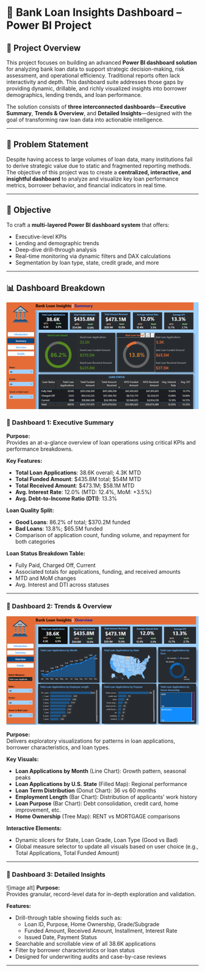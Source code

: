 # 💼 Bank Loan Insights Dashboard – Power BI Project

## 📘 Project Overview  
This project focuses on building an advanced **Power BI dashboard solution** for analyzing bank loan data to support strategic decision-making, risk assessment, and operational efficiency. Traditional reports often lack interactivity and depth. This dashboard suite addresses those gaps by providing dynamic, drillable, and richly visualized insights into borrower demographics, lending trends, and loan performance.

The solution consists of **three interconnected dashboards**—**Executive Summary**, **Trends & Overview**, and **Detailed Insights**—designed with the goal of transforming raw loan data into actionable intelligence.

---

## 🧠 Problem Statement  
Despite having access to large volumes of loan data, many institutions fail to derive strategic value due to static and fragmented reporting methods. The objective of this project was to create a **centralized, interactive, and insightful dashboard** to analyze and visualize key loan performance metrics, borrower behavior, and financial indicators in real time.

---

## 🌟 Objective  
To craft a **multi-layered Power BI dashboard system** that offers:  
- Executive-level KPIs  
- Lending and demographic trends  
- Deep-dive drill-through analysis  
- Real-time monitoring via dynamic filters and DAX calculations  
- Segmentation by loan type, state, credit grade, and more  

---

## 📊 Dashboard Breakdown  
![image alt](https://github.com/pratikd2605/Power-BI-Bank-Loan/blob/48b87fb1c9161ddb3e9a869bdbca5a9c4923eb99/Bank_Summary.png)

### 🔹 Dashboard 1: Executive Summary  

**Purpose:**  
Provides an at-a-glance overview of loan operations using critical KPIs and performance breakdowns.

**Key Features:**  
- **Total Loan Applications**: 38.6K overall; 4.3K MTD  
- **Total Funded Amount**: $435.8M total; $54M MTD  
- **Total Received Amount**: $473.1M; $58.1M MTD  
- **Avg. Interest Rate**: 12.0% (MTD: 12.4%, MoM: +3.5%)  
- **Avg. Debt-to-Income Ratio (DTI)**: 13.3%  

**Loan Quality Split:**  
- **Good Loans**: 86.2% of total; $370.2M funded  
- **Bad Loans**: 13.8%; $65.5M funded  
- Comparison of application count, funding volume, and repayment for both categories

**Loan Status Breakdown Table:**  
- Fully Paid, Charged Off, Current  
- Associated totals for applications, funding, and received amounts  
- MTD and MoM changes  
- Avg. Interest and DTI across statuses  

---

### 🔹 Dashboard 2: Trends & Overview  
![image alt](https://github.com/pratikd2605/Power-BI-Bank-Loan/blob/264ac744bdbda8403261a17ad02a732bafed5283/Bank_Overview.png)

**Purpose:**  
Delivers exploratory visualizations for patterns in loan applications, borrower characteristics, and loan types.

**Key Visuals:**  
- **Loan Applications by Month** (Line Chart): Growth pattern, seasonal peaks  
- **Loan Applications by U.S. State** (Filled Map): Regional performance  
- **Loan Term Distribution** (Donut Chart): 36 vs 60 months  
- **Employment Length** (Bar Chart): Distribution of applicants' work history  
- **Loan Purpose** (Bar Chart): Debt consolidation, credit card, home improvement, etc.  
- **Home Ownership** (Tree Map): RENT vs MORTGAGE comparisons  

**Interactive Elements:**  
- Dynamic slicers for State, Loan Grade, Loan Type (Good vs Bad)  
- Global measure selector to update all visuals based on user choice (e.g., Total Applications, Total Funded Amount)

---

### 🔹 Dashboard 3: Detailed Insights  
![image alt]
**Purpose:**  
Provides granular, record-level data for in-depth exploration and validation.

**Features:**  
- Drill-through table showing fields such as:
  - Loan ID, Purpose, Home Ownership, Grade/Subgrade  
  - Funded Amount, Received Amount, Installment, Interest Rate  
  - Issued Date, Payment Status  
- Searchable and scrollable view of all 38.6K applications  
- Filter by borrower characteristics or loan status  
- Designed for underwriting audits and case-by-case reviews  

---
